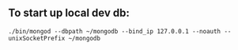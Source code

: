## To start up local dev db:

```
./bin/mongod --dbpath ~/mongodb --bind_ip 127.0.0.1 --noauth --unixSocketPrefix ~/mongodb
```
